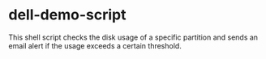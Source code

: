 # dell-demo-script
This shell script checks the disk usage of a specific partition and sends an email alert if the usage exceeds a certain threshold. 
